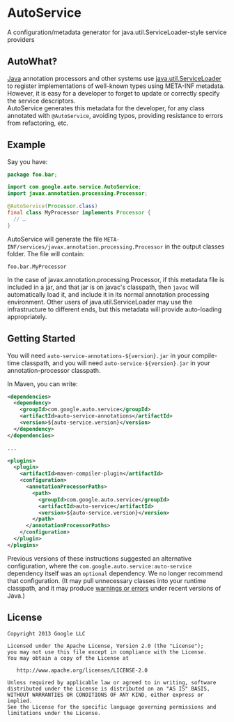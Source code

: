 # AutoService

A configuration/metadata generator for java.util.ServiceLoader-style service
providers

## AutoWhat‽

[Java][java] annotation processors and other systems use
[java.util.ServiceLoader][sl] to register implementations of well-known types
using META-INF metadata. However, it is easy for a developer to forget to update
or correctly specify the service descriptors. \
AutoService generates this metadata for the developer, for any class annotated
with `@AutoService`, avoiding typos, providing resistance to errors from
refactoring, etc.

## Example

Say you have:

```java
package foo.bar;

import com.google.auto.service.AutoService;
import javax.annotation.processing.Processor;

@AutoService(Processor.class)
final class MyProcessor implements Processor {
  // …
}
```

AutoService will generate the file
`META-INF/services/javax.annotation.processing.Processor` in the output classes
folder. The file will contain:

```
foo.bar.MyProcessor
```

In the case of javax.annotation.processing.Processor, if this metadata file is
included in a jar, and that jar is on javac's classpath, then `javac` will
automatically load it, and include it in its normal annotation processing
environment. Other users of java.util.ServiceLoader may use the infrastructure
to different ends, but this metadata will provide auto-loading appropriately.

## Getting Started

You will need `auto-service-annotations-${version}.jar` in your compile-time
classpath, and you will need `auto-service-${version}.jar` in your
annotation-processor classpath.

In Maven, you can write:

```xml
<dependencies>
  <dependency>
    <groupId>com.google.auto.service</groupId>
    <artifactId>auto-service-annotations</artifactId>
    <version>${auto-service.version}</version>
  </dependency>
</dependencies>

...

<plugins>
  <plugin>
    <artifactId>maven-compiler-plugin</artifactId>
    <configuration>
      <annotationProcessorPaths>
        <path>
          <groupId>com.google.auto.service</groupId>
          <artifactId>auto-service</artifactId>
          <version>${auto-service.version}</version>
        </path>
      </annotationProcessorPaths>
    </configuration>
  </plugin>
</plugins>
```

Previous versions of these instructions suggested an alternative configuration,
where the `com.google.auto.service:auto-service` dependency itself was an
`optional` dependency. We no longer recommend that configuration. (It may pull
unnecessary classes into your runtime classpath, and it may produce
[warnings or errors][JDK-8321319] under recent versions of Java.)

[JDK-8321319]: https://bugs.openjdk.org/browse/JDK-8321319

## License

```
Copyright 2013 Google LLC

Licensed under the Apache License, Version 2.0 (the "License");
you may not use this file except in compliance with the License.
You may obtain a copy of the License at

   http://www.apache.org/licenses/LICENSE-2.0

Unless required by applicable law or agreed to in writing, software
distributed under the License is distributed on an "AS IS" BASIS,
WITHOUT WARRANTIES OR CONDITIONS OF ANY KIND, either express or implied.
See the License for the specific language governing permissions and
limitations under the License.
```

[java]: https://en.wikipedia.org/wiki/Java_(programming_language)
[sl]: http://docs.oracle.com/javase/6/docs/api/java/util/ServiceLoader.html
